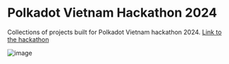 # Polkadot Vietnam Hackathon 2024
Collections of projects built for Polkadot Vietnam hackathon 2024. [Link to the hackathon](https://dorahacks.io/hackathon/pokadot-vietnam-2024/ch%E1%BB%A7-%C4%91%E1%BB%81)

![image](https://github.com/user-attachments/assets/ee7dd6b2-8dad-4366-b628-9f71cefe0ba8)
